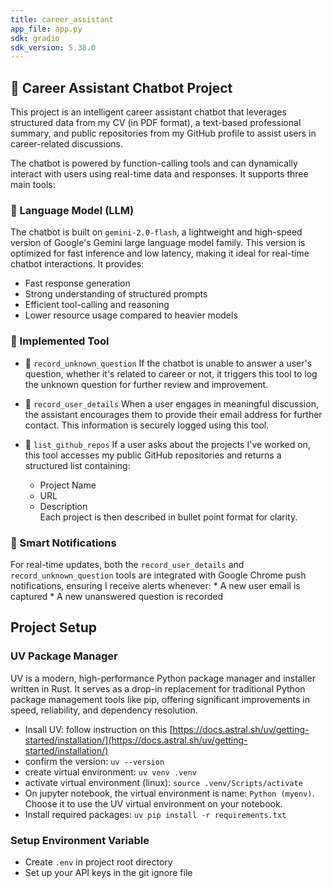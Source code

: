 ```yaml
---
title: career_assistant
app_file: app.py
sdk: gradio
sdk_version: 5.38.0
---
```

## 💬 Career Assistant Chatbot Project
This project is an intelligent career assistant chatbot that leverages structured data from my CV (in PDF format), a text-based professional summary, and public repositories from my GitHub profile to assist users in career-related discussions.

The chatbot is powered by function-calling tools and can dynamically interact with users using real-time data and responses. It supports three main tools:

### 🧠 Language Model (LLM)
The chatbot is built on `gemini-2.0-flash`, a lightweight and high-speed version of Google's Gemini large language model family. This version is optimized for fast inference and low latency, making it ideal for real-time chatbot interactions. It provides:
* Fast response generation
* Strong understanding of structured prompts
* Efficient tool-calling and reasoning
* Lower resource usage compared to heavier models
 
### 🔧 Implemented Tool
 
* 📌 `record_unknown_question`
If the chatbot is unable to answer a user's question, whether it's related to career or not, it triggers this tool to log the unknown question for further review and improvement.

* 📨 `record_user_details`
When a user engages in meaningful discussion, the assistant encourages them to provide their email address for further contact. This information is securely logged using this tool.

* 📂 `list_github_repos`
If a user asks about the projects I've worked on, this tool accesses my public GitHub repositories and returns a structured list containing:
    * Project Name
    * URL
    * Description<br>Each project is then described in bullet point format for clarity.

### 🔔 Smart Notifications
For real-time updates, both the `record_user_details` and `record_unknown_question` tools are integrated with Google Chrome push notifications, ensuring I receive alerts whenever:
    * A new user email is captured
    * A new unanswered question is recorded

## Project Setup

### UV Package Manager
UV is a modern, high-performance Python package manager and installer written in Rust. It serves as a drop-in replacement for traditional Python package management tools like pip, offering significant improvements in speed, reliability, and dependency resolution.
* Insall UV: follow instruction on this [https://docs.astral.sh/uv/getting-started/installation/](https://docs.astral.sh/uv/getting-started/installation/)
* confirm the version: `uv --version`
* create virtual environment: `uv venv .venv`
* activate virtual environment (linux): `source .venv/Scripts/activate`
* On jupyter notebook, the virtual environment is name: `Python (myenv)`. Choose it to use the UV virtual environment on your notebook.
* Install required packages: `uv pip install -r requirements.txt`

### Setup Environment Variable
* Create `.env` in project root directory 
* Set up your API keys in the git ignore file
